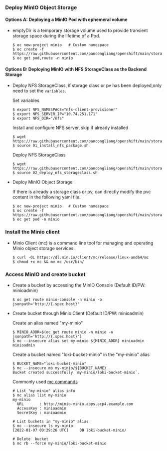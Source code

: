 ### Deploy MinIO Object Storage

#### Options A: Deploying a MinIO Pod with ephemeral volume

* emptyDir is a temporary storage volume used to provide transient storage space during the lifetime of a Pod.  

  ~~~
  $ oc new-project minio   # Custom namespace
  $ oc create -f https://raw.githubusercontent.com/pancongliang/openshift/main/storage/minio/deploy_minio_with_ephemeral_volume.yaml
  $ oc get pod,route -n minio
  ~~~

#### Options B: Deploying MinIO with NFS StorageClass as the Backend Storage

* Deploy NFS StorageClass, if storage class or pv has been deployed,only need to set the `variables`.

  Set variables
  ~~~
  $ export NFS_NAMESPACE="nfs-client-provisioner"
  $ export NFS_SERVER_IP="10.74.251.171"
  $ export NFS_DIR="/nfs"
  ~~~
  Install and configure NFS server, skip if already installed
  ~~~
  $ wget https://raw.githubusercontent.com/pancongliang/openshift/main/storage/nfs_storageclass/01_install_nfs_package.sh
  $ source 01_install_nfs_package.sh
  ~~~
  Deploy NFS StorageClass
  ~~~
  $ wget https://raw.githubusercontent.com/pancongliang/openshift/main/storage/nfs_storageclass/02_deploy_nfs_storageclass.sh
  $ source 02_deploy_nfs_storageclass.sh
  ~~~

* Deploy MinIO Object Storage
  
  If there is already a storage class or pv, can directly modify the pvc content in the following yaml file.
  ~~~
  $ oc new-project minio   # Custom namespace
  $ oc create -f https://raw.githubusercontent.com/pancongliang/openshift/main/storage/minio/deploy_minio_with_persistent_volume.yaml
  $ oc get pod -n minio
  ~~~

### Install the Minio client

* Minio Client (mc) is a command line tool for managing and operating Minio object storage services.

  ~~~
  $ curl -OL https://dl.min.io/client/mc/release/linux-amd64/mc
  $ chmod +x mc && mv mc /usr/bin/
  ~~~

### Access MinIO and create bucket

* Create a bucket by accessing the MinIO Console (Default ID/PW: minioadmin)
 
  ~~~
  $ oc get route minio-console -n minio -o jsonpath='http://{.spec.host}'
  ~~~

* Create bucket through Minio Client (Default ID/PW: minioadmin)
  
  Create an alias named "my-minio"
  ~~~    
  $ MINIO_ADDR=$(oc get route minio -n minio -o jsonpath='http://{.spec.host}')
  $ mc --insecure alias set my-minio ${MINIO_ADDR} minioadmin minioadmin
  ~~~ 
  Create a bucket named "loki-bucket-minio" in the "my-minio" alias
  ~~~
  $ BUCKET_NAME="loki-bucket-minio"
  $ mc --insecure mb my-minio/${BUCKET_NAME}
  Bucket created successfully `my-minio/loki-bucket-minio`.
  ~~~
  Commonly used [mc commands](https://min.io/docs/minio/linux/reference/minio-mc.html?ref=docs#command-quick-reference)
  ~~~
  # List "my-minio" alias info
  $ mc alias list my-minio
  my-minio
    URL       : http://minio-minio.apps.ocp4.example.com
    AccessKey : minioadmin
    SecretKey : minioadmin

  # List buckets in "my-minio" alias
  $ mc --insecure ls my-minio
  [2022-01-07 09:29:26 UTC]     0B loki-bucket-minio/

  # Delete  bucket
  $ mc rb --force my-minio/loki-bucket-minio
  ~~~  
